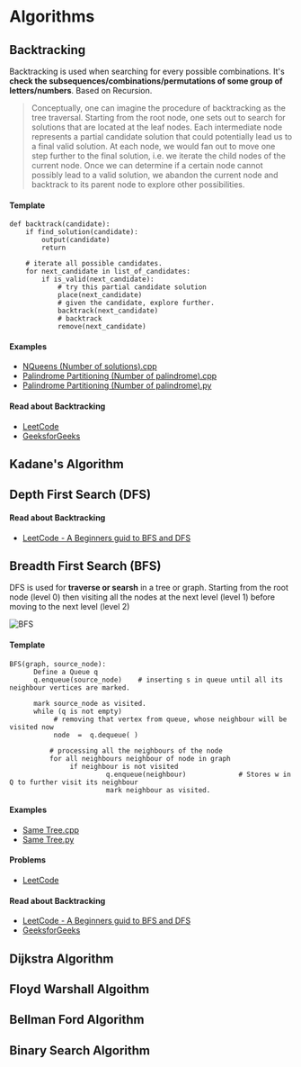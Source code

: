 # Algorithms

## Backtracking
Backtracking is used when searching for every possible combinations. It's **check the subsequences/combinations/permutations of some group of letters/numbers**.
Based on Recursion.

> Conceptually, one can imagine the procedure of backtracking as the tree traversal. Starting from the root node, one sets out to search for solutions that are located at the leaf nodes. Each intermediate node represents a partial candidate solution that could potentially lead us to a final valid solution. At each node, we would fan out to move one step further to the final solution, i.e. we iterate the child nodes of the current node. Once we can determine if a certain node cannot possibly lead to a valid solution, we abandon the current node and backtrack to its parent node to explore other possibilities.

#### Template
```
def backtrack(candidate):
    if find_solution(candidate):
        output(candidate)
        return
    
    # iterate all possible candidates.
    for next_candidate in list_of_candidates:
        if is_valid(next_candidate):
            # try this partial candidate solution
            place(next_candidate)
            # given the candidate, explore further.
            backtrack(next_candidate)
            # backtrack
            remove(next_candidate)
```

#### Examples
- [NQueens (Number of solutions).cpp](https://github.com/NouraAlgohary/Algorithms/tree/main/Backtracking)
- [Palindrome Partitioning (Number of palindrome).cpp](https://github.com/NouraAlgohary/Algorithms/blob/main/Backtracking/Palindrome%20Partitioning.cpp)
- [Palindrome Partitioning (Number of palindrome).py](https://github.com/NouraAlgohary/Algorithms/blob/main/Backtracking/Palindrome%20Partitioning.py)

#### Read about Backtracking
- [LeetCode](https://leetcode.com/explore/featured/card/recursion-ii/472/backtracking/2654/)
- [GeeksforGeeks](https://www.geeksforgeeks.org/backtracking-algorithms/)


## Kadane's Algorithm

## Depth First Search (DFS)

#### Read about Backtracking
- [LeetCode - A Beginners guid to BFS and DFS](https://leetcode.com/discuss/study-guide/1072548/A-Beginners-guid-to-BFS-and-DFS)

## Breadth First Search (BFS)
DFS is used for **traverse or searsh** in a tree or graph. Starting from the root node (level 0) then visiting all the nodes at the next level (level 1) before moving to the next level (level 2)

![BFS](https://user-images.githubusercontent.com/103903785/214479205-a14c2dbd-e3b7-445e-86bf-ea101fb9a654.png)

#### Template
```
BFS(graph, source_node):                 
      Define a Queue q
      q.enqueue(source_node)    # inserting s in queue until all its neighbour vertices are marked.

      mark source_node as visited.
      while (q is not empty)
           # removing that vertex from queue, whose neighbour will be visited now
           node  =  q.dequeue( )

          # processing all the neighbours of the node
          for all neighbours neighbour of node in graph
               if neighbour is not visited 
                        q.enqueue(neighbour)             # Stores w in Q to further visit its neighbour
                        mark neighbour as visited.
```

#### Examples
- [Same Tree.cpp](https://github.com/NouraAlgohary/Algorithms/blob/main/Breadth%20First%20Search%20(BFS)/Same%20Tree.cpp_)
- [Same Tree.py](https://github.com/NouraAlgohary/Algorithms/blob/main/Breadth%20First%20Search%20(BFS)/Same%20Tree.py)

#### Problems
- [LeetCode](https://leetcode.com/tag/breadth-first-search/)

#### Read about Backtracking
- [LeetCode - A Beginners guid to BFS and DFS](https://leetcode.com/discuss/study-guide/1072548/A-Beginners-guid-to-BFS-and-DFS) 
- [GeeksforGeeks](https://www.geeksforgeeks.org/breadth-first-search-or-bfs-for-a-graph/)

## Dijkstra Algorithm

## Floyd Warshall Algoithm

## Bellman Ford Algorithm

## Binary Search Algorithm 
